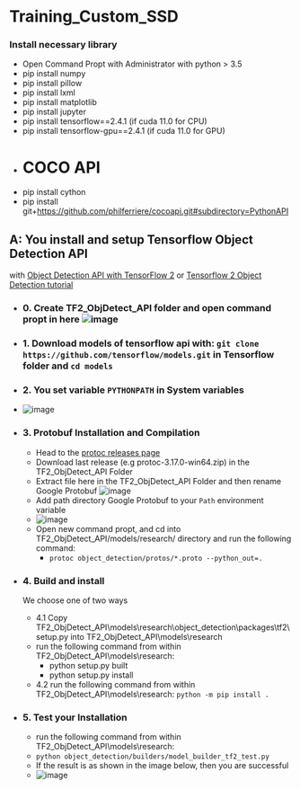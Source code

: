 # Training_Custom_SSD

### Install necessary library
- Open Command Propt with Administrator with python > 3.5
- pip install numpy
- pip install pillow
- pip install lxml
- pip install matplotlib
- pip install jupyter
- pip install tensorflow==2.4.1 (if cuda 11.0 for CPU)
- pip install tensorflow-gpu==2.4.1 (if cuda 11.0 for GPU)
- # COCO API
- pip install cython
- pip install git+https://github.com/philferriere/cocoapi.git#subdirectory=PythonAPI

## A: You install and setup Tensorflow Object Detection API 
with [Object Detection API with TensorFlow 2](https://github.com/tensorflow/models/blob/master/research/object_detection/g3doc/tf2.md) or [Tensorflow 2 Object Detection tutorial](https://tensorflow-object-detection-api-tutorial.readthedocs.io/en/latest/install.html#tensorflow-object-detection-api-installation)

- ### 0. Create TF2_ObjDetect_API folder and open command propt in here ![image](https://user-images.githubusercontent.com/76576719/119085857-b7368e80-ba2e-11eb-9daf-127977fe78bf.png)

- ### 1. Download models of tensorflow api with: `git clone https://github.com/tensorflow/models.git` in Tensorflow folder and `cd models`

- ### 2. You set variable `PYTHONPATH` in System variables

- ![image](https://user-images.githubusercontent.com/76576719/119085684-5f982300-ba2e-11eb-8567-713d264814f0.png)

- ### 3. Protobuf Installation and Compilation

  - Head to the [protoc releases page](https://github.com/protocolbuffers/protobuf/releases)
  - Download last release (e.g protoc-3.17.0-win64.zip) in the TF2_ObjDetect_API Folder
  - Extract file here in the TF2_ObjDetect_API Folder and then rename Google Protobuf ![image](https://user-images.githubusercontent.com/76576719/119086064-1eecd980-ba2f-11eb-9be7-7dc318c8b5d4.png)
  - Add path directory Google Protobuf to your `Path` environment variable
  - ![image](https://user-images.githubusercontent.com/76576719/119086595-e7caf800-ba2f-11eb-96ea-b258a34b3339.png)
  - Open new command propt, and cd into TF2_ObjDetect_API/models/research/ directory and run the following command:
    - `protoc object_detection/protos/*.proto --python_out=.`
- ### 4. Build and install
  We choose one of two ways
  - 4.1 Copy TF2_ObjDetect_API\models\research\object_detection\packages\tf2\setup.py into TF2_ObjDetect_API\models\research
  - run the following command from within TF2_ObjDetect_API\models\research:
    - python setup.py built
    - python setup.py install
  - 4.2 run the following command from within TF2_ObjDetect_API\models\research: `python -m pip install .`
- ### 5. Test your Installation
  - run the following command from within TF2_ObjDetect_API\models\research: 
  - `python object_detection/builders/model_builder_tf2_test.py`
  - If the result is as shown in the image below, then you are successful 
  - ![image](https://user-images.githubusercontent.com/76576719/119088154-6a54b700-ba32-11eb-822a-be6cbf1c6078.png)

